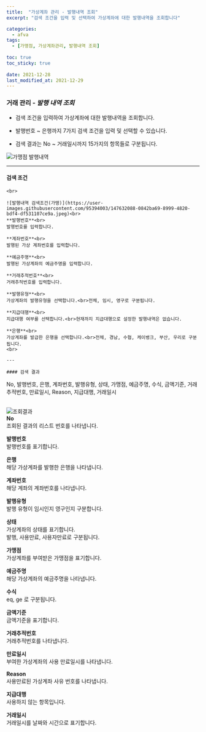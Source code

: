 ```yaml
---
title:  "가상계좌 관리 - 발행내역 조회"
excerpt: "검색 조건을 입력 및 선택하여 가상계좌에 대한 발행내역을 조회합니다"

categories:
  - afva
tags:
  - [가맹점, 가상계좌관리, 발행내역 조회]
  
toc: true
toc_sticky: true
 
date: 2021-12-28
last_modified_at: 2021-12-29
---
```

### 거래 관리 - *발행 내역 조회*
- 검색 조건을 입력하여 가상계좌에 대한 발행내역을 조회합니다.

- 발행번호 ~ 은행까지 7가지 검색 조건을 입력 및 선택할 수 있습니다.

- 검색 결과는 No ~ 거래일시까지 15가지의 항목들로 구분됩니다.

![가맹점 발행내역](https://user-images.githubusercontent.com/95394003/147631923-2570f7b1-1f9e-4dfb-b6a8-32408bcca98a.jpeg)

---

#### 검색 조건
```발행번호, 계좌번호, 예금주명, 거래추적번호, 발행유형, 지급대행, 은행<br>
<br>

![발행내역 검색조건(가맹)](https://user-images.githubusercontent.com/95394003/147632088-0842ba69-8999-4820-bdf4-df531107ce9a.jpeg)<br>
**발행번호**<br>
발행번호를 입력합니다.

**계좌번호**<br>
발행된 가상 계좌번호를 입력합니다.

**예금주명**<br>
발행된 가상계좌의 예금주명을 입력합니다.

**거래추적번호**<br>
거래추적번호를 입력합니다.

**발행유형**<br>
가상계좌의 발행유형을 선택합니다.<br>전체, 임시, 영구로 구분됩니다.

**지급대행**<br>
지급대행 여부를 선택합니다.<br>현재까지 지급대행으로 설정한 발행내역은 없습니다.

**은행**<br>
가상계좌를 발급한 은행을 선택합니다.<br>전체, 경남, 수협, 케이뱅크, 부산, 우리로 구분됩니다.
<br>

---

#### 검색 결과
```
No, 발행번호, 은행, 계좌번호, 발행유형, 상태, 가맹점, 예금주명, 수식, 금액기준, 거래추적번호, 만료일시, Reason, 지급대행, 거래일시<br>
<br>

![조회결과](https://user-images.githubusercontent.com/95394003/146500756-81b301fb-ff81-4ad6-9504-59b5a504fad5.png)<br>
**No**<br>
조회된 결과의 리스트 번호를 나타냅니다.

**발행번호**<br>
발행번호를 표기합니다.

**은행**<br>
해당 가상계좌를 발행한 은행을 나타냅니다.

**계좌번호**<br>
해당 계좌의 계좌번호를 나타냅니다.

**발행유형**<br>
발행 유형이 임시인지 영구인지 구분합니다.

**상태**<br>
가상계좌의 상태를 표기합니다.<br>발행, 사용만료, 사용자만료로 구분됩니다.

**가맹점**<br>
가상계좌를 부여받은 가맹점을 표기합니다.

**예금주명**<br>
해당 가상계좌의 예금주명을 나타냅니다.

**수식**<br>
eq, ge 로 구분됩니다.

**금액기준**<br>
금액기준을 표기합니다.

**거래추적번호**<br>
거래추적번호를 나타냅니다.

**만료일시**<br>
부여한 가상계좌의 사용 만료일시를 나타냅니다.

**Reason**<br>
사용만료된 가상계좌 사유 번호를 나타냅니다.

**지급대행**<br>
사용하지 않는 항목입니다.

**거래일시**<br>
거래일시를 날짜와 시간으로 표기합니다.